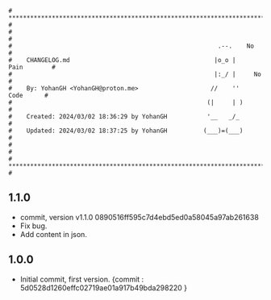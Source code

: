 ```
# **************************************************************************** #
#                                                                              #
#                                                         .--.    No           #
#    CHANGELOG.md                                        |o_o |    Pain        #
#                                                        |:_/ |     No         #
#    By: YohanGH <YohanGH@proton.me>                    //    ''     Code      #
#                                                      (|     | )              #
#    Created: 2024/03/02 18:36:29 by YohanGH           '__   _/_               #
#    Updated: 2024/03/02 18:37:25 by YohanGH          (___)=(___)              #
#                                                                              #
# **************************************************************************** #
```

## 1.1.0

- commit, version v1.1.0 0890516ff595c7d4ebd5ed0a58045a97ab261638
- Fix bug.
- Add content in json.

## 1.0.0

- Initial commit, first version. {commit : 5d0528d1260effc02719ae01a917b49bda298220 }
